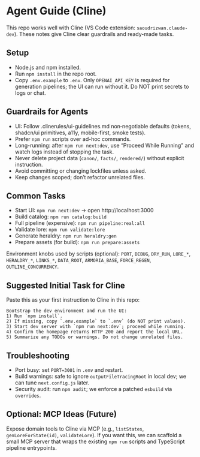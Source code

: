 # Agent Guide (Cline)

This repo works well with Cline (VS Code extension: `saoudrizwan.claude-dev`). These notes give Cline clear guardrails and ready-made tasks.

## Setup
- Node.js and npm installed.
- Run `npm install` in the repo root.
- Copy `.env.example` to `.env`. Only `OPENAI_API_KEY` is required for generation pipelines; the UI can run without it. Do NOT print secrets to logs or chat.

## Guardrails for Agents
- UI: Follow .clinerules/ui-guidelines.md non‑negotiable defaults (tokens, shadcn/ui primitives, a11y, mobile-first, smoke tests).
- Prefer `npm run` scripts over ad-hoc commands.
- Long-running: after `npm run next:dev`, use “Proceed While Running” and watch logs instead of stopping the task.
- Never delete project data (`canon/`, `facts/`, `rendered/`) without explicit instruction.
- Avoid committing or changing lockfiles unless asked.
- Keep changes scoped; don’t refactor unrelated files.

## Common Tasks
- Start UI: `npm run next:dev` → open http://localhost:3000
- Build catalog: `npm run catalog:build`
- Full pipeline (expensive): `npm run pipeline:real:all`
- Validate lore: `npm run validate:lore`
- Generate heraldry: `npm run heraldry:gen`
- Prepare assets (for build): `npm run prepare:assets`

Environment knobs used by scripts (optional): `PORT`, `DEBUG`, `DRY_RUN`, `LORE_*`, `HERALDRY_*`, `LINKS_*`, `DATA_ROOT`, `ARMORIA_BASE`, `FORCE_REGEN`, `OUTLINE_CONCURRENCY`.

## Suggested Initial Task for Cline
Paste this as your first instruction to Cline in this repo:

```
Bootstrap the dev environment and run the UI:
1) Run `npm install`.
2) If missing, copy `.env.example` to `.env` (do NOT print values).
3) Start dev server with `npm run next:dev`; proceed while running.
4) Confirm the homepage returns HTTP 200 and report the local URL.
5) Summarize any TODOs or warnings. Do not change unrelated files.
```

## Troubleshooting
- Port busy: set `PORT=3001` in `.env` and restart.
- Build warnings: safe to ignore `outputFileTracingRoot` in local dev; we can tune `next.config.js` later.
- Security audit: run `npm audit`; we enforce a patched `esbuild` via `overrides`.

## Optional: MCP Ideas (Future)
Expose domain tools to Cline via MCP (e.g., `listStates`, `genLoreForState(id)`, `validateLore`). If you want this, we can scaffold a small MCP server that wraps the existing `npm run` scripts and TypeScript pipeline entrypoints.
